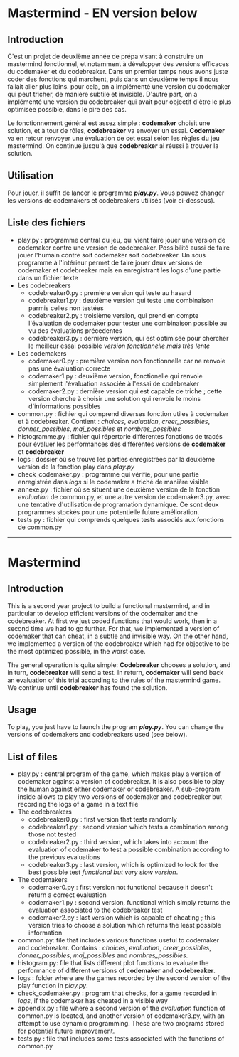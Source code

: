 # Mastermind - EN version below

## Introduction
C'est un projet de deuxième année de prépa visant à construire un mastermind fonctionnel, et notamment à développer des versions efficaces du codemaker et du codebreaker.
Dans un premier temps nous avons juste coder des fonctions qui marchent, puis dans un deuxième temps il nous fallait aller plus loins. pour cela, on a implémenté une version du codemaker qui peut tricher, de manière subtile et invisible. D'autre part, on a implémenté une version du codebreaker qui avait pour objectif d'être le plus optimisée possible, dans le pire des cas.

Le fonctionnement général est assez simple : **codemaker** choisit une solution, et à tour de rôles, **codebreaker** va envoyer un essai. **Codemaker** va en retour renvoyer une évaluation de cet essai selon les règles du jeu mastermind.
On continue jusqu'à que **codebreaker** ai réussi à trouver la solution.

## Utilisation

Pour jouer, il suffit de lancer le programme ***play.py***. Vous pouvez changer les versions de codemakers et codebreakers utilisés (voir ci-dessous).

## Liste des fichiers

- play.py : programme central du jeu, qui vient faire jouer une version de codemaker contre une version de codebreaker. Possibilité aussi de faire jouer l'humain contre soit codemaker soit codebreaker. Un sous programme à l'intérieur permet de faire jouer deux versions de codemaker et codebreaker mais en enregistrant les logs d'une partie dans un fichier texte 
- Les codebreakers 
    - codebreaker0.py : première version qui teste au hasard
    - codebreaker1.py : deuxième version qui teste une combinaison parmis celles non testées
    - codebreaker2.py : troisième version, qui prend en compte l'évaluation de codemaker pour tester une combinaison possible au vu des évaluations précedentes
    - codebreaker3.py : dernière version, qui est optimisée pour chercher le meilleur essai possible *version fonctionnelle mais très lente*
- Les codemakers
    - codemaker0.py : première version non fonctionnelle car ne renvoie pas une évaluation correcte
    - codemaker1.py : deuxième version, fonctionelle qui renvoie simplement l'évaluation associée à l'essai de codebreaker
    - codemaker2.py : dernière version qui est capable de triche ; cette version cherche à choisir une solution qui renvoie le moins d'informations possibles
- common.py : fichier qui comprend diverses fonction utiles à codemaker et à codebreaker. Contient : *choices*, *evaluation*, *creer_possibles*, *donner_possibles*, *maj_possibles* et *nombres_possibles*
- histogramme.py : fichier qui répertorie différentes fonctions de tracés pour évaluer les performances des différentes versions de **codemaker** et **codebreaker**
- logs : dossier où se trouve les parties enregistrées par la deuxième version de la fonction play dans *play.py*
- check_codemaker.py : programme qui vérifie, pour une partie enregistrée dans *logs* si le codemaker a triché de manière visible
- annexe.py : fichier où se situent une deuxième version de la fonction *evaluation* de common.py, et une autre version de codemaker3.py, avec une tentative d'utilisation de programation dynamique. Ce sont deux programmes stockés pour une potentielle future amélioration.
- tests.py : fichier qui comprends quelques tests associés aux fonctions de common.py

---

# Mastermind

## Introduction
This is a second year project to build a functional mastermind, and in particular to develop efficient versions of the codemaker and the codebreaker.
At first we just coded functions that would work, then in a second time we had to go further. For that, we implemented a version of codemaker that can cheat, in a subtle and invisible way. On the other hand, we implemented a version of the codebreaker which had for objective to be the most optimized possible, in the worst case.

The general operation is quite simple:
**Codebreaker** chooses a solution, and in turn, **codebreaker** will send a test. In return, **codemaker** will send back an evaluation of this trial according to the rules of the mastermind game.
We continue until **codebreaker** has found the solution.

## Usage

To play, you just have to launch the program ***play.py***. You can change the versions of codemakers and codebreakers used (see below).

## List of files

- play.py : central program of the game, which makes play a version of codemaker against a version of codebreaker. It is also possible to play the human against either codemaker or codebreaker. A sub-program inside allows to play two versions of codemaker and codebreaker but recording the logs of a game in a text file 
- The codebreakers 
    - codebreaker0.py : first version that tests randomly
    - codebreaker1.py : second version which tests a combination among those not tested
    - codebreaker2.py : third version, which takes into account the evaluation of codemaker to test a possible combination according to the previous evaluations
    - codebreaker3.py : last version, which is optimized to look for the best possible test *functional but very slow version*.
- The codemakers
    - codemaker0.py : first version not functional because it doesn't return a correct evaluation
    - codemaker1.py : second version, functional which simply returns the evaluation associated to the codebreaker test
    - codemaker2.py : last version which is capable of cheating ; this version tries to choose a solution which returns the least possible information
- common.py: file that includes various functions useful to codemaker and codebreaker. Contains : *choices*, *evaluation*, *creer_possibles*, *donner_possibles*, *maj_possibles* and *nombres_possibles*.
- histogram.py: file that lists different plot functions to evaluate the performance of different versions of **codemaker** and **codebreaker**.
- logs : folder where are the games recorded by the second version of the play function in *play.py*.
- check_codemaker.py : program that checks, for a game recorded in *logs*, if the codemaker has cheated in a visible way
- appendix.py : file where a second version of the *evaluation* function of common.py is located, and another version of codemaker3.py, with an attempt to use dynamic programming. These are two programs stored for potential future improvement.
- tests.py : file that includes some tests associated with the functions of common.py
